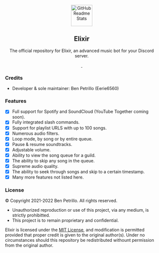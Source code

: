 <p align="center">
    <img width="70px" src="https://raw.githubusercontent.com/Eerie6560/Archives/main/images/icons/Elixir-Circle.png" align="center" alt="GitHub Readme Stats" />
    <h2 align="center">Elixir</h2>
</p>

<p align="center">
    The official repository for Elixir, an advanced music bot for your Discord server.
</p>

<p align="center">
    <a href="https://ponjo.club/discord">
      <img src="https://img.shields.io/badge/Discord-Join%20for%20support!-blue?style=for-the-badge&logo=discord&logoColor=white" alt=""/>
    </a>
    <a href="https://eerie.codes">
      <img src="https://img.shields.io/badge/Supports%20-Node.js%20v16.0+-gray.svg?colorA=61c265&colorB=4CAF50&style=for-the-badge&logo=node.js&logoColor=white" alt=""/>
    </a>
</p>

### Credits

- Developer & sole maintainer: Ben Petrillo (Eerie6560)

### Features
 
- [x] Full support for Spotify and SoundCloud (YouTube Together coming soon).
- [x] Fully integrated slash commands.
- [x] Support for playlist URLS with up to 100 songs.
- [x] Numerous audio filters.
- [x] Loop mode, by song or by entire queue.
- [x] Pause & resume soundtracks.
- [x] Adjustable volume.
- [x] Ability to view the song queue for a guild.
- [x] The ability to skip any song in the queue.
- [x] Supreme audio quality.
- [x] The ability to seek through songs and skip to a certain timestamp.
- [x] Many more features not listed here. 

### License

© Copyright 2021-2022 Ben Petrillo. All rights reserved.
- Unauthorized reproduction or use of this project, via any medium, is strictly prohibitted.
- This project is to remain proprietary and confidential.

Elixir is licensed under the [MIT License](https://www.mit.edu/~amini/LICENSE.md), and modification is permitted provided that proper credit is given to the original author(s). Under no circumstances should this repository be redistributed withount permission from the original author. 
